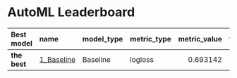# AutoML Leaderboard

| Best model   | name                               | model_type   | metric_type   |   metric_value |   train_time |
|:-------------|:-----------------------------------|:-------------|:--------------|---------------:|-------------:|
| **the best** | [1_Baseline](1_Baseline/README.md) | Baseline     | logloss       |       0.693142 |         2.47 |